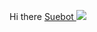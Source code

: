Hi there
<a href="https://discord.ly/suebot">Suebot </a>
<a href="https://wakatime.com"><img src="https://wakatime.com/share/@98dea8b9-a022-490c-becb-ce73ff18e71d/35bf7fca-f7f1-453f-9361-4b3ec077b457.png" /></a>
